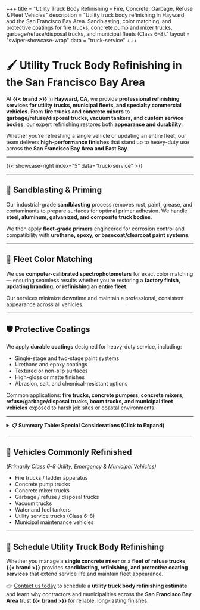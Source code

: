 +++
title = "Utility Truck Body Refinishing – Fire, Concrete, Garbage, Refuse & Fleet Vehicles"
description = "Utility truck body refinishing in Hayward and the San Francisco Bay Area. Sandblasting, color matching, and protective coatings for fire trucks, concrete pump and mixer trucks, garbage/refuse/disposal trucks, and municipal fleets (Class 6–8)."
layout = "swiper-showcase-wrap"
data = "truck-service"
+++

# 🖌️ Utility Truck Body Refinishing in the San Francisco Bay Area  

At **{{< brand >}}** in **Hayward, CA**, we provide **professional refinishing services for utility trucks, municipal fleets, and specialty commercial vehicles**. From **fire trucks and concrete mixers** to **garbage/refuse/disposal trucks, vacuum tankers, and custom service bodies**, our expert refinishing restores both **appearance and durability**.  

Whether you’re refreshing a single vehicle or updating an entire fleet, our team delivers **high-performance finishes** that stand up to heavy-duty use across the **San Francisco Bay Area and East Bay**.  

---

{{< showcase-right index="5" data="truck-service" >}}  

---

## 🧼 Sandblasting & Priming  

Our industrial-grade **sandblasting** process removes rust, paint, grease, and contaminants to prepare surfaces for optimal primer adhesion. We handle **steel, aluminum, galvanized, and composite truck bodies**.  

We then apply **fleet-grade primers** engineered for corrosion control and compatibility with **urethane, epoxy, or basecoat/clearcoat paint systems**.  

---

## 🎯 Fleet Color Matching  

We use **computer-calibrated spectrophotometers** for exact color matching — ensuring seamless results whether you’re restoring a **factory finish, updating branding, or refinishing an entire fleet**.  

Our services minimize downtime and maintain a professional, consistent appearance across all vehicles.  

---

## 🛡 Protective Coatings  

We apply **durable coatings** designed for heavy-duty service, including:  
- Single-stage and two-stage paint systems  
- Urethane and epoxy coatings  
- Textured or non-slip surfaces  
- High-gloss or matte finishes  
- Abrasion, salt, and chemical-resistant options  

Common applications: **fire trucks, concrete pumpers, concrete mixers, refuse/garbage/disposal trucks, boom trucks, and municipal fleet vehicles** exposed to harsh job sites or coastal environments.  

---

<details>
<summary><strong>📋 Summary Table: Special Considerations (Click to Expand)</strong></summary>

<br>

| Application Area           | Compliance Standards               | What It Means for Your Vehicle |
|---------------------------|-------------------------------------|--------------------------------|
| **San Francisco Bay / Port Fleets** | CA Drayage Rules, EPA 2007+ Engines | Use marine-grade coatings, corrosion prep, and emissions-compliant finishes |
| **Industrial Vehicles**   | OSHA, FMCSA, DOT Standards          | Standard prep and finishes for high-use commercial and municipal fleets |
| **Military / Government** | MIL-STD-1223, MIL-STD-1473, TEMF    | Paint, markings, and corrosion control to military-grade specifications |

</details>

---

## 🚛 Vehicles Commonly Refinished  
*(Primarily Class 6–8 Utility, Emergency & Municipal Vehicles)*  
- Fire trucks / ladder apparatus  
- Concrete pump trucks  
- Concrete mixer trucks  
- Garbage / refuse / disposal trucks  
- Vacuum trucks  
- Water and fuel tankers  
- Utility service trucks (Class 6–8)  
- Municipal maintenance vehicles  

---

## 📅 Schedule Utility Truck Body Refinishing  

Whether you manage a **single concrete mixer** or a **fleet of refuse trucks**, **{{< brand >}}** provides **sandblasting, refinishing, and protective coating services** that extend service life and maintain fleet appearance.  

👉 [Contact us today](/contact/) to schedule a **utility truck body refinishing estimate** and learn why contractors and municipalities across the **San Francisco Bay Area** trust **{{< brand >}}** for reliable, long-lasting finishes.  
